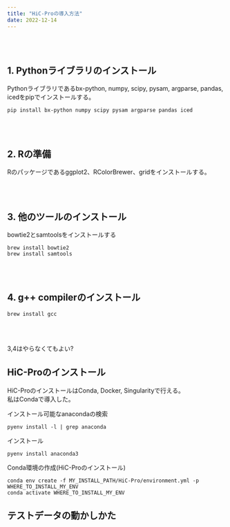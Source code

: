 ```yaml
---
title: "HiC-Proの導入方法"
date: 2022-12-14
---
```

<br><br>

## 1. Pythonライブラリのインストール

Pythonライブラリであるbx-python, numpy, scipy, pysam, argparse, pandas, icedをpipでインストールする。  
```
pip install bx-python numpy scipy pysam argparse pandas iced
```
<br><br>
## 2. Rの準備

Rのパッケージであるggplot2、RColorBrewer、gridをインストールする。

<br><br>

## 3. 他のツールのインストール

bowtie2とsamtoolsをインストールする
```
brew install bowtie2
brew install samtools
```
<br><br>
## 4. g++ compilerのインストール
```
brew install gcc
```	
<br><br>

3,4はやらなくてもよい?
<br>

## HiC-Proのインストール
HiC-ProのインストールはConda, Docker, Singularityで行える。  
私はCondaで導入した。  

インストール可能なanacondaの検索  
```
pyenv install -l | grep anaconda
```
インストール  
```
pyenv install anaconda3
```
Conda環境の作成(HiC-Proのインストール)  
```
conda env create -f MY_INSTALL_PATH/HiC-Pro/environment.yml -p WHERE_TO_INSTALL_MY_ENV
conda activate WHERE_TO_INSTALL_MY_ENV
```

## テストデータの動かしかた
